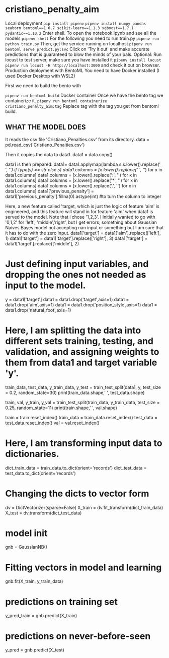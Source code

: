 # cristiano_penalty_aim
Local deployment
```pip install pipenv```
```pipenv install numpy pandas seaborn bentoml==1.0.7 scikit-learn==1.1.3 xgboost==1.7.1 pydantic==1.10.2```
Enter shell. To open the notebook.ipynb and see all the models
```pipenv shell```
For the following you need to run train.py
```pipenv run python train.py```
Then, get the service running on localhost
```pipenv run bentoml serve predict.py:svc```
Click on 'Try it out' and make accurate predictions that is guaranteed to blow the minds of your pals.
Optional: Run locust to test server, make sure you have installed it
```pipenv install locust```
```pipenv run locust -H http://localhost:3000```
and check it out on browser.
Production deployment with BentoML
You need to have Docker installed (I used Docker Desktop with WSL2)


First we need to build the bento with

```pipenv run bentoml build```
Docker container
Once we have the bento tag we containerize it.
```pipenv run bentoml containerize cristiano_penalty_aim:tag```
Replace tag with the tag you get from bentoml build.


## WHAT THE MODEL DOES
It reads the csv file 'Cristiano_Penalties.csv' from its directory.
data = pd.read_csv('Cristiano_Penalties.csv')

Then it copies the data to data1.
data1 = data.copy()

data1 is then prepared.
data1= data1.applymap(lambda s:s.lower().replace(' ', '_') if type(s) == str else s)
data1.columns = [x.lower().replace(' ', '_') for x in data1.columns]
data1.columns = [x.lower().replace(':', '') for x in data1.columns]
data1.columns = [x.lower().replace('*', '') for x in data1.columns]
data1.columns = [x.lower().replace('.', '') for x in data1.columns]
data1['previous_penalty'] = data1['previous_penalty'].fillna(0).astype(int)  #to turn the column to integer

Here, a new feature called 'target, which is just the logic of feature 'aim' is engineered, and this feature will stand in for feature 'aim' when data1 is served to the model. Note that i chose '1,2,3'. I initially wanted to go with '0,1,2' for 'left', 'middle','right', but I get errors; something about Gaussian Naives Bayes model not accepting nan input or something but I am sure that it has to do with the zero input.
data1['target'] = data1['aim'].replace(['left'], 1)
data1['target'] = data1['target'].replace(['right'], 3)
data1['target'] = data1['target'].replace(['middle'], 2)

# Just defining input variables, and dropping the ones not needed as input to the model.
y = data1['target']
data1 = data1.drop('target',axis=1)
data1 = data1.drop('aim',axis=1)
data1 = data1.drop('position_style',axis=1)
data1 = data1.drop('natural_foot',axis=1)

# Here, I am splitting the data into different sets training, testing, and validation, and assigning weights to them from data1 and target variable 'y'.
train_data, test_data, y_train_data, y_test = train_test_split(data1, y, test_size = 0.2, random_state=30)
print(train_data.shape,' ', test_data.shape)

train, val, y_train, y_val = train_test_split(train_data, y_train_data, test_size = 0.25, random_state=11)
print(train.shape,' ', val.shape)

train = train.reset_index()
train_data = train_data.reset_index()
test_data = test_data.reset_index()
val = val.reset_index()

# Here, I am transforming input data to dictionaries.
dict_train_data = train_data.to_dict(orient='records')
dict_test_data = test_data.to_dict(orient='records')

# Changing the dicts to vector form
dv = DictVectorizer(sparse=False)
X_train = dv.fit_transform(dict_train_data)
X_test = dv.transform(dict_test_data)

# model init
gnb = GaussianNB()

# Fitting vectors in model and learning
gnb.fit(X_train, y_train_data)

# predictions on training set
y_pred_train = gnb.predict(X_train)

# predictions on never-before-seen
y_pred = gnb.predict(X_test)
